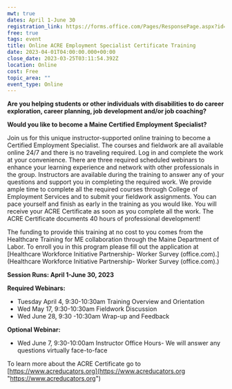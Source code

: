 ```yaml
---
mwt: true
dates: April 1-June 30
registration_link: https://forms.office.com/Pages/ResponsePage.aspx?id=q6g_QX0gYkubzeoajy-GTngqf1s2KVZBr7xhiHDTMRdUOTZGTzJPWDNaUktJME9NQkZISE04NVpYQi4u
free: true
tags: event
title: Online ACRE Employment Specialist Certificate Training
date: 2023-04-01T04:00:00.000+00:00
close_date: 2023-03-25T03:11:54.392Z
location: Online
cost: Free
topic_area: ""
event_type: Online
---
```

**Are you helping students or other individuals with disabilities to do career exploration, career planning, job development and/or job coaching?**

**Would you like to become a Maine Certified Employment Specialist?**

Join us for this unique instructor-supported online training to become a Certified Employment Specialist. The courses and fieldwork are all available online 24/7 and there is no traveling required. Log in and complete the work at your convenience. There are three required scheduled webinars to enhance your learning experience and network with other professionals in the group. Instructors are available during the training to answer any of your questions and support you in completing the required work. We provide ample time to complete all the required courses through College of Employment Services and to submit your fieldwork assignments. You can pace yourself and finish as early in the training as you would like. You will receive your ACRE Certificate as soon as you complete all the work. The ACRE Certificate documents 40 hours of professional development!

The funding to provide this training at no cost to you comes from the Healthcare Training for ME collaboration through the Maine Department of Labor. To enroll you in this program please fill out the application at [Healthcare Workforce Initiative Partnership- Worker Survey (office.com).](Healthcare Workforce Initiative Partnership- Worker Survey (office.com).)

**Session Runs: April 1-June 30, 2023**

**Required Webinars:**

* Tuesday April 4, 9:30-10:30am Training Overview and Orientation
* Wed May 17, 9:30-10:30am Fieldwork Discussion
* Wed June 28, 9:30 -10:30am Wrap-up and Feedback

**Optional Webinar:**

* Wed June 7, 9:30-10:00am Instructor Office Hours- We will answer any questions virtually face-to-face

To learn more about the ACRE Certificate go to [https://www.acreducators.org](https://www.acreducators.org "https://www.acreducators.org")
